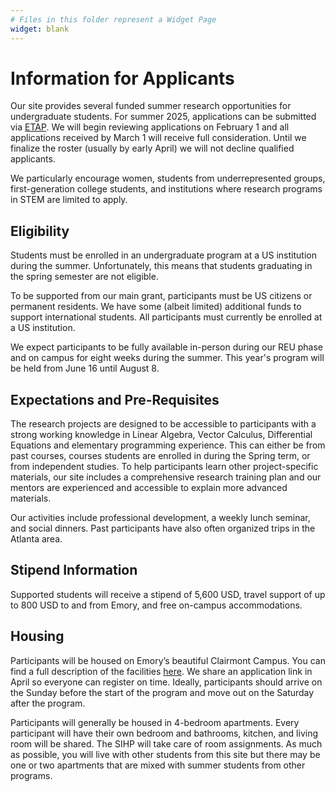 ```yaml
---
# Files in this folder represent a Widget Page
widget: blank
---
```


# Information for Applicants

Our site provides several funded summer research opportunities for undergraduate students.
For summer 2025, applications can be submitted via [ETAP](https://etap.nsf.gov/award/7517/opportunity/10142).
We will begin reviewing applications on February 1 and all applications received by March 1 will receive full consideration. Until we finalize the roster (usually by early April) we will not decline qualified applicants.

We particularly encourage women, students from underrepresented groups, first-generation college students, and institutions where research programs in STEM are limited to apply.

## Eligibility

Students must be enrolled in an undergraduate program at a US institution during the summer. Unfortunately, this means that students graduating in the spring semester are not eligible. 

To be supported from our main grant, participants must be US citizens or permanent residents. We have some (albeit limited) additional funds to support international students. All participants must currently be enrolled at a US institution. 

We expect participants to be fully available in-person during our  REU phase and on campus for eight weeks during the summer. This year's program will be held from June 16 until August 8.

## Expectations and Pre-Requisites

The research projects are designed to be accessible to participants with a strong working knowledge in Linear Algebra, Vector Calculus, Differential Equations and elementary programming experience. This can either be from past courses, courses students are enrolled in during the Spring term, or from independent studies. To help participants learn other project-specific materials, our site includes a comprehensive research training plan and our mentors are experienced and accessible to explain more advanced materials.

Our activities include professional development, a weekly lunch seminar, and social dinners. Past participants have also often organized trips in the Atlanta area.


## Stipend Information

Supported students will receive a stipend of 5,600 USD, travel support of up to 800 USD to and from Emory, and free on-campus accommodations.

## Housing

Participants will be housed on Emory’s beautiful Clairmont Campus. You can find a full description of the facilities [here](https://sihp.emory.edu/housing/index.html). We share an application link in April so everyone can register on time. Ideally, participants should arrive on the Sunday before the start of the program and move out on the Saturday after the program.

Participants will generally be housed in 4-bedroom apartments. Every participant will have their own bedroom and bathrooms, kitchen, and living room will be shared. The SIHP will take care of room assignments. As much as possible, you will live with other students from this site but there may be one or two apartments that are mixed with summer students from other programs.


